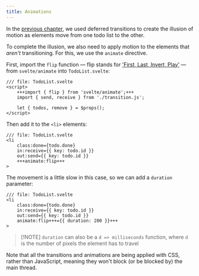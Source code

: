 ```yaml
---
title: Animations
---
```


In the [previous chapter](/tutorial/svelte/deferred-transitions), we used deferred transitions to create the illusion of motion as elements move from one todo list to the other.

To complete the illusion, we also need to apply motion to the elements that _aren't_ transitioning. For this, we use the `animate` directive.

First, import the `flip` function — flip stands for ['First, Last, Invert, Play'](https://aerotwist.com/blog/flip-your-animations/) — from `svelte/animate` into `TodoList.svelte`:

```svelte
/// file: TodoList.svelte
<script>
	+++import { flip } from 'svelte/animate';+++
	import { send, receive } from './transition.js';

	let { todos, remove } = $props();
</script>
```

Then add it to the `<li>` elements:

```svelte
/// file: TodoList.svelte
<li
	class:done={todo.done}
	in:receive={{ key: todo.id }}
	out:send={{ key: todo.id }}
	+++animate:flip+++
>
```

The movement is a little slow in this case, so we can add a `duration` parameter:

```svelte
/// file: TodoList.svelte
<li
	class:done={todo.done}
	in:receive={{ key: todo.id }}
	out:send={{ key: todo.id }}
	animate:flip+++={{ duration: 200 }}+++
>
```

> [!NOTE] `duration` can also be a `d => milliseconds` function, where `d` is the number of pixels the element has to travel

Note that all the transitions and animations are being applied with CSS, rather than JavaScript, meaning they won't block (or be blocked by) the main thread.
